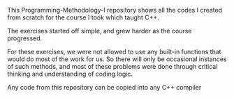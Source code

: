 This Programming-Methodology-I repository shows all the codes I created from scratch for the course I took which taught C++. 

The exercises started off simple, and grew harder as the course progressed. 

For these exercises, we were not allowed to use any built-in functions that would do most of the work for us. So there will only be occasional instances of such methods, and most of these problems were done through critical thinking and understanding of coding logic.

Any code from this repository can be copied into any C++ compiler
